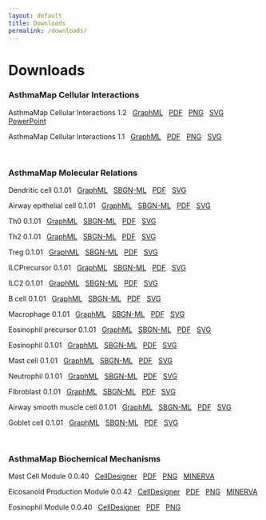 ```yaml
---
layout: default
title: Downloads
permalink: /downloads/
---
```


# Downloads

### AsthmaMap Cellular Interactions

AsthmaMap Cellular Interactions 1.2
&nbsp; [GraphML](/images/ci/AsthmaMapCI-V1.2.02-red.graphml)
&nbsp; [PDF](/images/ci/AsthmaMapCI-V1.2.02-red.pdf)
&nbsp; [PNG](/images/ci/AsthmaMapCI-V1.2.02-red.png)
&nbsp; [SVG](/images/ci/AsthmaMapCI-V1.2.02-red.svg)
&nbsp; [PowerPoint](/images/ci/AsthmaMapCI-V1.2.02-red.pptx)  

AsthmaMap Cellular Interactions 1.1
&nbsp; [GraphML](/images/ci/AsthmaMapCI-V1.1.graphml)
&nbsp; [PDF](/images/ci/AsthmaMapCI-V1.1.pdf)
&nbsp; [PNG](/images/ci/AsthmaMapCI-V1.1.png)
&nbsp; [SVG](/images/ci/AsthmaMapCI-V1.1.svg)  

<br />

### AsthmaMap Molecular Relations

Dendritic cell 0.1.01
&nbsp; [GraphML](/images/af/F001-DendriticCell.graphml)
&nbsp; [SBGN-ML](/images/af/F001-DendriticCell-SBGNv02.sbgn)
&nbsp; [PDF](/images/af/F001-DendriticCell.pdf)
&nbsp; [SVG](/images/af/F001-DendriticCell.svg)  

Airway epithelial cell 0.1.01
&nbsp; [GraphML](/images/af/F002-AirwayEpithelialCell.graphml)
&nbsp; [SBGN-ML](/images/af/F002-AirwayEpithelialCell-SBGNv02.sbgn)
&nbsp; [PDF](/images/af/F002-AirwayEpithelialCell.pdf)
&nbsp; [SVG](/images/af/F002-AirwayEpithelialCell.svg)  

Th0 0.1.01
&nbsp; [GraphML](/images/af/F003-Th0.graphml)
&nbsp; [SBGN-ML](/images/af/F003-Th0-SBGNv02.sbgn)
&nbsp; [PDF](/images/af/F003-Th0.pdf)
&nbsp; [SVG](/images/af/F003-Th0.svg)  

Th2 0.1.01
&nbsp; [GraphML](/images/af/F004-Th2.graphml)
&nbsp; [SBGN-ML](/images/af/F004-Th2-SBGNv02.sbgn)
&nbsp; [PDF](/images/af/F004-Th2.pdf)
&nbsp; [SVG](/images/af/F004-Th2.svg)  

Treg 0.1.01
&nbsp; [GraphML](/images/af/F005-Treg.graphml)
&nbsp; [SBGN-ML](/images/af/F005-Treg-SBGNv02.sbgn)
&nbsp; [PDF](/images/af/F005-Treg.pdf)
&nbsp; [SVG](/images/af/F005-Treg.svg)  

ILCPrecursor 0.1.01
&nbsp; [GraphML](/images/af/F006-ILCPrecursor.graphml)
&nbsp; [SBGN-ML](/images/af/F006-ILCPrecursor-SBGNv02.sbgn)
&nbsp; [PDF](/images/af/F006-ILCPrecursor.pdf)
&nbsp; [SVG](/images/af/F006-ILCPrecursor.svg)  

ILC2 0.1.01
&nbsp; [GraphML](/images/af/F007-ILC2.graphml)
&nbsp; [SBGN-ML](/images/af/F007-ILC2-SBGNv02.sbgn)
&nbsp; [PDF](/images/af/F007-ILC2.pdf)
&nbsp; [SVG](/images/af/F007-ILC2.svg)  

B cell 0.1.01
&nbsp; [GraphML](/images/af/F008-BCell.graphml)
&nbsp; [SBGN-ML](/images/af/F008-BCell-SBGNv02.sbgn)
&nbsp; [PDF](/images/af/F008-BCell.pdf)
&nbsp; [SVG](/images/af/F008-BCell.svg)  

Macrophage 0.1.01
&nbsp; [GraphML](/images/af/F009-Macrophage.graphml)
&nbsp; [SBGN-ML](/images/af/F009-Macrophage-SBGNv02.sbgn)
&nbsp; [PDF](/images/af/F009-Macrophage.pdf)
&nbsp; [SVG](/images/af/F009-Macrophage.svg)  

Eosinophil precursor 0.1.01
&nbsp; [GraphML](/images/af/F010-EosinophilPrecursor.graphml)
&nbsp; [SBGN-ML](/images/af/F010-EosinophilPrecursor-SBGNv02.sbgn)
&nbsp; [PDF](/images/af/F010-EosinophilPrecursor.pdf)
&nbsp; [SVG](/images/af/F010-EosinophilPrecursor.svg)  

Eosinophil 0.1.01
&nbsp; [GraphML](/images/af/F011-Eosinophil.graphml)
&nbsp; [SBGN-ML](/images/af/F011-Eosinophil-SBGNv02.sbgn)
&nbsp; [PDF](/images/af/F011-Eosinophil.pdf)
&nbsp; [SVG](/images/af/F011-Eosinophil.svg)  

Mast cell 0.1.01
&nbsp; [GraphML](/images/af/F012-MastCell.graphml)
&nbsp; [SBGN-ML](/images/af/F012-MastCell-SBGNv02.sbgn)
&nbsp; [PDF](/images/af/F012-MastCell.pdf)
&nbsp; [SVG](/images/af/F012-MastCell.svg)  

Neutrophil 0.1.01
&nbsp; [GraphML](/images/af/F013-Neutrophil.graphml)
&nbsp; [SBGN-ML](/images/af/F013-Neutrophil-SBGNv02.sbgn)
&nbsp; [PDF](/images/af/F013-Neutrophil.pdf)
&nbsp; [SVG](/images/af/F013-Neutrophil.svg)  

Fibroblast 0.1.01
&nbsp; [GraphML](/images/af/F014-Fibroblast.graphml)
&nbsp; [SBGN-ML](/images/af/F014-Fibroblast-SBGNv02.sbgn)
&nbsp; [PDF](/images/af/F014-Fibroblast.pdf)
&nbsp; [SVG](/images/af/F014-Fibroblast.svg)  

Airway smooth muscle cell 0.1.01
&nbsp; [GraphML](/images/af/F015-AirwaySmoothMuscleCell.graphml)
&nbsp; [SBGN-ML](/images/af/F015-AirwaySmoothMuscleCell-SBGNv02.sbgn)
&nbsp; [PDF](/images/af/F015-AirwaySmoothMuscleCell.pdf)
&nbsp; [SVG](/images/af/F015-AirwaySmoothMuscleCell.svg)  

Goblet cell 0.1.01
&nbsp; [GraphML](/images/af/F016-GobletCell.graphml)
&nbsp; [SBGN-ML](/images/af/F016-GobletCell-SBGNv02.sbgn)
&nbsp; [PDF](/images/af/F016-GobletCell.pdf)
&nbsp; [SVG](/images/af/F016-GobletCell.svg)  

<br />

### AsthmaMap Biochemical Mechanisms

Mast Cell Module 0.0.40
&nbsp; [CellDesigner](/images/pd/MastCellModule-0.0.40.xml)
&nbsp; [PDF](/images/pd/MastCellModule-0.0.40.pdf)
&nbsp; [PNG](/images/pd/MastCellModule-0.0.40.png)
&nbsp; [MINERVA](http://asthma.uni.lu/minerva/index.xhtml?id=mast_cell&x=11680&y=2300&zoom=6)  

Eicosanoid Production Module 0.0.42
&nbsp; [CellDesigner](/images/pd/EicosanoidModule-0.0.42.xml)
&nbsp; [PDF](/images/pd/EicosanoidModule-0.0.42.pdf)
&nbsp; [PNG](/images/pd/EicosanoidModule-0.0.42.png)
&nbsp; [MINERVA](http://asthma.uni.lu/minerva/index.xhtml?id=AA_V42_SBGN&x=2050&y=1050&zoom=4)  

Eosinophil Module 0.0.40
&nbsp; [CellDesigner](/images/pd/EosinophilModule-0.0.40.xml)
&nbsp; [PDF](/images/pd/EosinophilModule-0.0.40.pdf)
&nbsp; [PNG](/images/pd/EosinophilModule-0.0.40.png)
